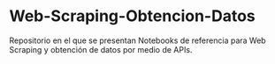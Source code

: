 # Web-Scraping-Obtencion-Datos

Repositorio en el que se presentan Notebooks de referencia para Web Scraping y obtención de datos por medio de APIs.
